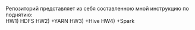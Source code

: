 Репозиторий представляет из себя составленною мной инструкцию по поднятию:  
HW1) HDFS
HW2) +YARN
HW3) +Hive
HW4) +Spark
